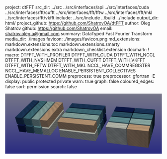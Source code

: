 project: dtFFT
src_dir: ../src
    ../src/interfaces/api
    ../src/interfaces/cuda
    ../src/interfaces/fft/cufft
    ../src/interfaces/fft/fftw
    ../src/interfaces/fft/mkl
    ../src/interfaces/fft/vkfft
include: ../src/include
    ../build
    ../include
output_dir: html/
project_github: https://github.com/ShatrovOA/dtFFT
author: Oleg Shatrov
github: https://github.com/ShatrovOA
email: shatrov.oleg.a@gmail.com
summary: DataTyped Fast Fourier Transform
media_dir: ./images
favicon: ./images/favicon.png
md_extensions: markdown.extensions.toc
    markdown.extensions.smarty
    markdown.extensions.extra
    markdown_checklist.extension
docmark: !
macro: DTFFT_WITH_PROFILER
    DTFFT_WITH_CUDA
    DTFFT_WITH_NCCL
    DTFFT_WITH_NVSHMEM
    DTFFT_WITH_CUFFT
    DTFFT_WITH_VKFFT
    DTFFT_WITH_FFTW
    DTFFT_WITH_MKL
    NCCL_HAVE_COMMREGISTER
    NCCL_HAVE_MEMALLOC
    ENABLE_PERSISTENT_COLLECTIVES
    ENABLE_PERSISTENT_COMM
preprocess: true
preprocessor: gfortran -E
display: public
    protected
    private
warn: true
graph: false
coloured_edges: false
sort: permission
search: false

<img src="./media/pencils.png" alt="pencils" width="850"/>

